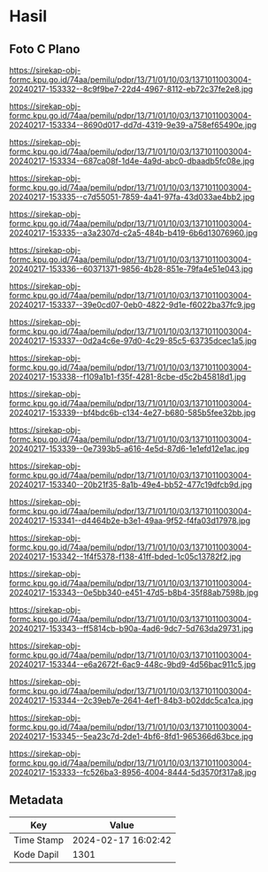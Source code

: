 # Hasil

## Foto C Plano

https://sirekap-obj-formc.kpu.go.id/74aa/pemilu/pdpr/13/71/01/10/03/1371011003004-20240217-153332--8c9f9be7-22d4-4967-8112-eb72c37fe2e8.jpg

https://sirekap-obj-formc.kpu.go.id/74aa/pemilu/pdpr/13/71/01/10/03/1371011003004-20240217-153334--8690d017-dd7d-4319-9e39-a758ef65490e.jpg

https://sirekap-obj-formc.kpu.go.id/74aa/pemilu/pdpr/13/71/01/10/03/1371011003004-20240217-153334--687ca08f-1d4e-4a9d-abc0-dbaadb5fc08e.jpg

https://sirekap-obj-formc.kpu.go.id/74aa/pemilu/pdpr/13/71/01/10/03/1371011003004-20240217-153335--c7d55051-7859-4a41-97fa-43d033ae4bb2.jpg

https://sirekap-obj-formc.kpu.go.id/74aa/pemilu/pdpr/13/71/01/10/03/1371011003004-20240217-153335--a3a2307d-c2a5-484b-b419-6b6d13076960.jpg

https://sirekap-obj-formc.kpu.go.id/74aa/pemilu/pdpr/13/71/01/10/03/1371011003004-20240217-153336--60371371-9856-4b28-851e-79fa4e51e043.jpg

https://sirekap-obj-formc.kpu.go.id/74aa/pemilu/pdpr/13/71/01/10/03/1371011003004-20240217-153337--39e0cd07-0eb0-4822-9d1e-f6022ba37fc9.jpg

https://sirekap-obj-formc.kpu.go.id/74aa/pemilu/pdpr/13/71/01/10/03/1371011003004-20240217-153337--0d2a4c6e-97d0-4c29-85c5-63735dcec1a5.jpg

https://sirekap-obj-formc.kpu.go.id/74aa/pemilu/pdpr/13/71/01/10/03/1371011003004-20240217-153338--f109a1b1-f35f-4281-8cbe-d5c2b45818d1.jpg

https://sirekap-obj-formc.kpu.go.id/74aa/pemilu/pdpr/13/71/01/10/03/1371011003004-20240217-153339--bf4bdc6b-c134-4e27-b680-585b5fee32bb.jpg

https://sirekap-obj-formc.kpu.go.id/74aa/pemilu/pdpr/13/71/01/10/03/1371011003004-20240217-153339--0e7393b5-a616-4e5d-87d6-1e1efd12e1ac.jpg

https://sirekap-obj-formc.kpu.go.id/74aa/pemilu/pdpr/13/71/01/10/03/1371011003004-20240217-153340--20b21f35-8a1b-49e4-bb52-477c19dfcb9d.jpg

https://sirekap-obj-formc.kpu.go.id/74aa/pemilu/pdpr/13/71/01/10/03/1371011003004-20240217-153341--d4464b2e-b3e1-49aa-9f52-f4fa03d17978.jpg

https://sirekap-obj-formc.kpu.go.id/74aa/pemilu/pdpr/13/71/01/10/03/1371011003004-20240217-153342--1f4f5378-f138-41ff-bded-1c05c13782f2.jpg

https://sirekap-obj-formc.kpu.go.id/74aa/pemilu/pdpr/13/71/01/10/03/1371011003004-20240217-153343--0e5bb340-e451-47d5-b8b4-35f88ab7598b.jpg

https://sirekap-obj-formc.kpu.go.id/74aa/pemilu/pdpr/13/71/01/10/03/1371011003004-20240217-153343--ff5814cb-b90a-4ad6-9dc7-5d763da29731.jpg

https://sirekap-obj-formc.kpu.go.id/74aa/pemilu/pdpr/13/71/01/10/03/1371011003004-20240217-153344--e6a2672f-6ac9-448c-9bd9-4d56bac911c5.jpg

https://sirekap-obj-formc.kpu.go.id/74aa/pemilu/pdpr/13/71/01/10/03/1371011003004-20240217-153344--2c39eb7e-2641-4ef1-84b3-b02ddc5ca1ca.jpg

https://sirekap-obj-formc.kpu.go.id/74aa/pemilu/pdpr/13/71/01/10/03/1371011003004-20240217-153345--5ea23c7d-2de1-4bf6-8fd1-965366d63bce.jpg

https://sirekap-obj-formc.kpu.go.id/74aa/pemilu/pdpr/13/71/01/10/03/1371011003004-20240217-153333--fc526ba3-8956-4004-8444-5d3570f317a8.jpg


## Metadata

| Key        | Value               |
| ---------- | ------------------- |
| Time Stamp | 2024-02-17 16:02:42 |
| Kode Dapil | 1301                |



